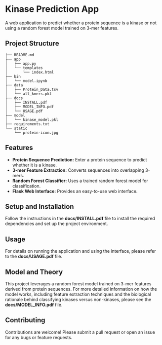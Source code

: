 # Kinase Prediction App

A web application to predict whether a protein sequence is a kinase or not using a random forest model trained on 3-mer features.

## Project Structure

```plain text
├── README.md
├── app
│   ├── app.py
│   └── templates
│       └── index.html
├── bin
│   └── model.ipynb
├── data
│   ├── Protein_Data.tsv
│   └── all_kmers.pkl
├── docs
│   ├── INSTALL.pdf
│   ├── MODEL_INFO.pdf
│   └── USAGE.pdf
├── model
│   └── kinase_model.pkl
├── requirements.txt
└── static
    └── protein-icon.jpg
```

## Features

- **Protein Sequence Prediction:** Enter a protein sequence to predict whether it is a kinase.
- **3-mer Feature Extraction:** Converts sequences into overlapping 3-mers.
- **Random Forest Classifier:** Uses a trained random forest model for classification.
- **Flask Web Interface:** Provides an easy-to-use web interface.

## Setup and Installation

Follow the instructions in the **docs/INSTALL.pdf** file to install the required dependencies and set up the project environment.

## Usage

For details on running the application and using the interface, please refer to the **docs/USAGE.pdf** file.

## Model and Theory

This project leverages a random forest model trained on 3-mer features derived from protein sequences. For more detailed information on how the model works, including feature extraction techniques and the biological rationale behind classifying kinases versus non-kinases, please see the **docs/MODEL_INFO.pdf** file.

## Contributing

Contributions are welcome! Please submit a pull request or open an issue for any bugs or feature requests.
